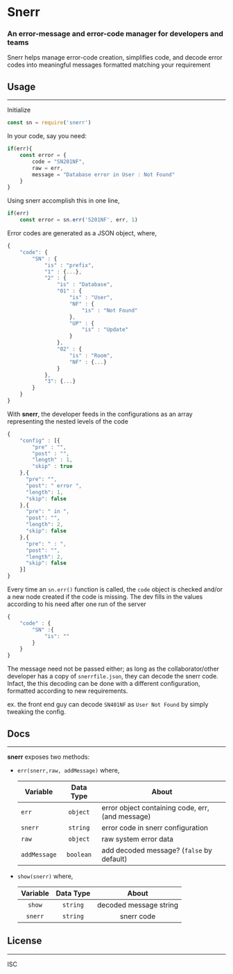 Snerr
=====
### An error-message and error-code manager for developers and teams 

Snerr helps manage error-code creation, simplifies code, and decode error codes into meaningful messages formatted matching your requirement    

## Usage
----

Initialize 

```javascript
const sn = require('snerr')
```
In your code, say you need:
```javascript
if(err){
    const error = {
        code = "SN201NF",
        raw = err,
        message = "Database error in User : Not Found"
    }
}
```
Using snerr accomplish this in one line, 
```javascript
if(err)
    const error = sn.err('S201NF', err, 1)
```
Error codes are generated as a JSON object, where, 
```javascript
{
    "code": {
        "SN" : {
            "is" : "prefix",
            "1" : {...},
            "2" : {
                "is" : "Database",
                "01" : {
                    "is" : "User",
                    "NF" : {
                        "is" : "Not Found"
                    },
                    "UP" : {
                        "is" : "Update"
                    }
                },
                "02" : {
                    "is" : "Room",
                    "NF" : {...}
                }
            },
            "3": {...}
        }       
    }
}
```
With **snerr**, the developer feeds in the configurations as an array representing the nested levels of the code

```javascript
{
    "config" : [{
        "pre" : "",
        "post" : "",
        "length" : 1,
        "skip" : true
    },{
      "pre": "",
      "post": " error ",
      "length": 1,
      "skip": false
    },{
      "pre": " in ",
      "post": "",
      "length": 2,
      "skip": false
    },{
      "pre": " : ",
      "post": "",
      "length": 2,
      "skip": false
    }]
}
```
Every time an `sn.err()` function is called, the `code` object is checked and/or a new node created if the code is missing. The dev fills in the values according to his need after one run of the server

```javascript
{
    "code" : {
        "SN" :{
            "is": ""
        }
    }
}
```
The message need not be passed either; as long as the collaborator/other developer has a copy of `snerrfile.json`, they can decode the snerr code. Infact, the this decoding can be done with a different configuration, formatted according to new requirements.

ex. the front end guy can decode `SN401NF` as `User Not Found` by simply tweaking the config.

## Docs
---

**snerr** exposes two methods: 

* `err(snerr,raw, addMessage)` where,

    | Variable    | Data Type | About                                            |
    | ------------|:---------:|--------------------------------------------------|
    | `err`       | `object`  | error object containing code, err, (and message) |
    | `snerr`     | `string`  | error code in snerr configuration                |
    | `raw`       | `object`  | raw system error data                            |
    | `addMessage`| `boolean` | add decoded message? (`false` by default)        |

* `show(snerr)` where,

    | Variable  | Data Type | About                  |
    |:---------:|:---------:|:----------------------:|
    | `show`    | `string`  | decoded message string |
    | `snerr`   | `string`  | snerr code             |

## License 
----

ISC


